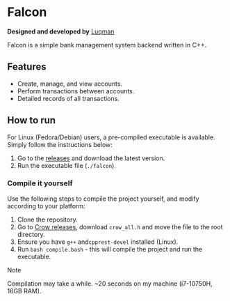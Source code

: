 # Falcon

**Designed and developed by** [Luqman](https://theluqmn.github.io/)

Falcon is a simple bank management system backend written in C++.

## Features

- Create, manage, and view accounts.
- Perform transactions between accounts.
- Detailed records of all transactions.

## How to run

For Linux (Fedora/Debian) users, a pre-compiled executable is available. Simply follow the instructions below:

1. Go to the [releases](https://github.com/theluqmn/falcon/releases) and download the latest version.
2. Run the executable file (`./falcon`).

### Compile it yourself

Use the following steps to compile the project yourself, and modify according to your platform:

1. Clone the repository.
2. Go to [Crow releases](https://github.com/CrowCpp/Crow/releases/latest), download `crow_all.h` and move the file to the root directory.
3. Ensure you have `g++` and`cpprest-devel` installed (Linux).
4. Run `bash compile.bash` - this will compile the project and run the executable.

>[!NOTE]
> Compilation may take a while. ~20 seconds on my machine (i7-10750H, 16GB RAM).
